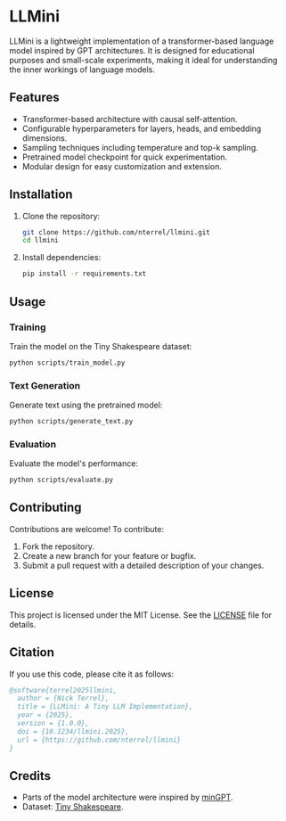 # LLMini

LLMini is a lightweight implementation of a transformer-based language model inspired by GPT architectures. It is designed for educational purposes and small-scale experiments, making it ideal for understanding the inner workings of language models.

## Features

- Transformer-based architecture with causal self-attention.
- Configurable hyperparameters for layers, heads, and embedding dimensions.
- Sampling techniques including temperature and top-k sampling.
- Pretrained model checkpoint for quick experimentation.
- Modular design for easy customization and extension.

## Installation

1. Clone the repository:

   ```bash
   git clone https://github.com/nterrel/llmini.git
   cd llmini
   ```

2. Install dependencies:

   ```bash
   pip install -r requirements.txt
   ```

## Usage

### Training

Train the model on the Tiny Shakespeare dataset:

```bash
python scripts/train_model.py
```

### Text Generation

Generate text using the pretrained model:

```bash
python scripts/generate_text.py
```

### Evaluation

Evaluate the model's performance:

```bash
python scripts/evaluate.py
```

## Contributing

Contributions are welcome! To contribute:

1. Fork the repository.
2. Create a new branch for your feature or bugfix.
3. Submit a pull request with a detailed description of your changes.

## License

This project is licensed under the MIT License. See the [LICENSE](LICENSE) file for details.

## Citation

If you use this code, please cite it as follows:

```bibtex
@software{terrel2025llmini,
  author = {Nick Terrel},
  title = {LLMini: A Tiny LLM Implementation},
  year = {2025},
  version = {1.0.0},
  doi = {10.1234/llmini.2025},
  url = {https://github.com/nterrel/llmini}
}
```

## Credits

- Parts of the model architecture were inspired by [minGPT](https://github.com/karpathy/minGPT).
- Dataset: [Tiny Shakespeare](https://raw.githubusercontent.com/karpathy/char-rnn/master/data/tinyshakespeare/input.txt).
